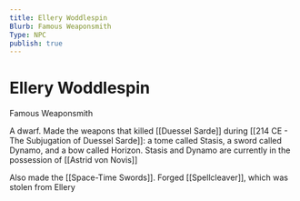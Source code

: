 ```yaml
---
title: Ellery Woddlespin
Blurb: Famous Weaponsmith
Type: NPC
publish: true
---
```


# Ellery Woddlespin

Famous Weaponsmith

A dwarf. Made the weapons that killed [[Duessel Sarde]] during [[214 CE - The Subjugation of Duessel Sarde]]: a tome called Stasis, a sword called Dynamo, and a bow called Horizon. Stasis and Dynamo are currently in the possession of [[Astrid von Novis]]

Also made the [[Space-Time Swords]].
Forged [[Spellcleaver]], which was stolen from Ellery
